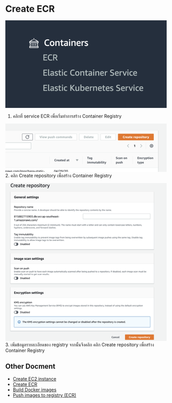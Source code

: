 # Create ECR

![Alt text](assets/create-ecr/ecr-1.png?raw=true)
1. คลิกที่ service ECR เพื่อเริ่มทำการสร้าง Container Registry


![Alt text](assets/create-ecr/ecr-3.png?raw=true)
2. คลิก Create repository เพื่อสร้าง Container Registry

![Alt text](assets/create-ecr/ecr-4.png?raw=true)
3. เพิ่มข้อมูลรายละเอียดของ registry จากนั้นจึงคลิก คลิก Create repository เพื่อสร้าง Container Registry

## Other Docment
- [Create EC2 instance](./create-ec2.md)
- [Create ECR](./create-ecr.md)
- [Build Docker images](./build-docker.md)
- [Push images to registry (ECR)](./push-image-to-registry.md)
